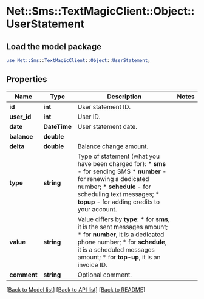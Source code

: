 # Net::Sms::TextMagicClient::Object::UserStatement

## Load the model package
```perl
use Net::Sms::TextMagicClient::Object::UserStatement;
```

## Properties
Name | Type | Description | Notes
------------ | ------------- | ------------- | -------------
**id** | **int** | User statement ID. | 
**user_id** | **int** | User ID. | 
**date** | **DateTime** | User statement date. | 
**balance** | **double** |  | 
**delta** | **double** | Balance change amount. | 
**type** | **string** | Type of statement (what you have been charged for): *   **sms** - for sending SMS *   **number** - for renewing a dedicated number; *   **schedule** - for scheduling text messages; *   **topup** - for adding credits to your account.  | 
**value** | **string** | Value differs by **type**: *   for **sms**, it is the sent messages amount; *   for **number**, it is a dedicated phone number; *   for **schedule**, it is a scheduled messages amount; *   for **top-up**, it is an invoice ID.  | 
**comment** | **string** | Optional comment. | 

[[Back to Model list]](../README.md#documentation-for-models) [[Back to API list]](../README.md#documentation-for-api-endpoints) [[Back to README]](../README.md)


